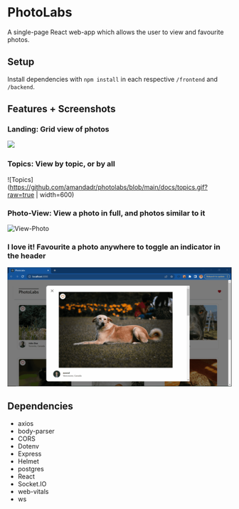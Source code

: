 # PhotoLabs
A single-page React web-app which allows the user to view and favourite photos.

## Setup

Install dependencies with `npm install` in each respective `/frontend` and `/backend`.

## Features + Screenshots
### Landing: Grid view of photos
<img src="https://github.com/amandadr/photolabs/blob/main/docs/landing.gif?raw=true" width="800" height="auto"/>

### Topics: View by topic, or by all
![Topics](https://github.com/amandadr/photolabs/blob/main/docs/topics.gif?raw=true | width=600)

### Photo-View: View a photo in full, and photos similar to it
![View-Photo](https://github.com/amandadr/photolabs/blob/main/docs/view-photo.gif?raw=true)

### I love it! Favourite a photo anywhere to toggle an indicator in the header
![Favourite-Photo](https://github.com/amandadr/photolabs/blob/main/docs/favourite-photo.gif?raw=true)


## Dependencies
- axios
- body-parser
- CORS
- Dotenv
- Express
- Helmet
- postgres
- React
- Socket.IO
- web-vitals
- ws
